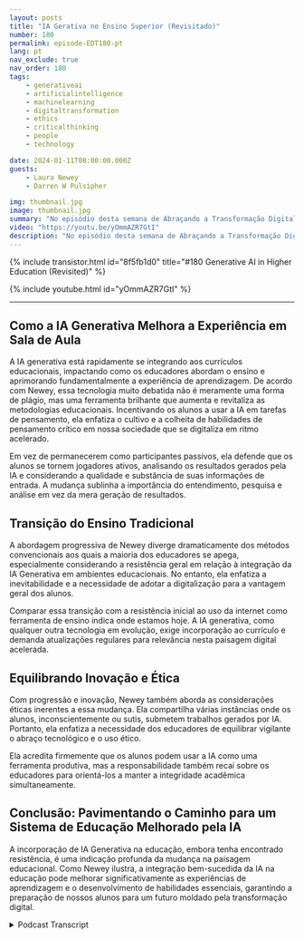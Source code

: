 ```yaml
---
layout: posts
title: "IA Gerativa no Ensino Superior (Revisitado)"
number: 180
permalink: episode-EDT180-pt
lang: pt
nav_exclude: true
nav_order: 180
tags:
    - generativeai
    - artificialintelligence
    - machinelearning
    - digitaltransformation
    - ethics
    - criticalthinking
    - people
    - technology

date: 2024-01-11T08:00:00.000Z
guests:
    - Laura Newey
    - Darren W Pulsipher

img: thumbnail.jpg
image: thumbnail.jpg
summary: "No episódio desta semana de Abraçando a Transformação Digital, Darren Pulsipher entrevista a palestrante convidada Laura Newey sobre sua fascinante jornada pelo mundo emergente e crítico da IA Generativa, particularmente no setor educacional. Cobrindo a transformação de sua experiência de ensino e enriquecendo os resultados de aprendizado de seus alunos por meio da IA, ela analisou extensivamente como se adaptar às dinâmicas modernas da educação."
video: "https://youtu.be/yOmmAZR7GtI"
description: "No episódio desta semana de Abraçando a Transformação Digital, Darren Pulsipher entrevista a palestrante convidada Laura Newey sobre sua fascinante jornada pelo mundo emergente e crítico da IA Generativa, particularmente no setor educacional. Cobrindo a transformação de sua experiência de ensino e enriquecendo os resultados de aprendizado de seus alunos por meio da IA, ela analisou extensivamente como se adaptar às dinâmicas modernas da educação."
---
```


<div>
{% include transistor.html id="8f5fb1d0" title="#180 Generative AI in Higher Education (Revisited)" %}

{% include youtube.html id="yOmmAZR7GtI" %}
</div>

---

## Como a IA Generativa Melhora a Experiência em Sala de Aula

A IA generativa está rapidamente se integrando aos currículos educacionais, impactando como os educadores abordam o ensino e aprimorando fundamentalmente a experiência de aprendizagem. De acordo com Newey, essa tecnologia muito debatida não é meramente uma forma de plágio, mas uma ferramenta brilhante que aumenta e revitaliza as metodologias educacionais. Incentivando os alunos a usar a IA em tarefas de pensamento, ela enfatiza o cultivo e a colheita de habilidades de pensamento crítico em nossa sociedade que se digitaliza em ritmo acelerado.

Em vez de permanecerem como participantes passivos, ela defende que os alunos se tornem jogadores ativos, analisando os resultados gerados pela IA e considerando a qualidade e substância de suas informações de entrada. A mudança sublinha a importância do entendimento, pesquisa e análise em vez da mera geração de resultados.

## Transição do Ensino Tradicional

A abordagem progressiva de Newey diverge dramaticamente dos métodos convencionais aos quais a maioria dos educadores se apega, especialmente considerando a resistência geral em relação à integração da IA Generativa em ambientes educacionais. No entanto, ela enfatiza a inevitabilidade e a necessidade de adotar a digitalização para a vantagem geral dos alunos.

Comparar essa transição com a resistência inicial ao uso da internet como ferramenta de ensino indica onde estamos hoje. A IA generativa, como qualquer outra tecnologia em evolução, exige incorporação ao currículo e demanda atualizações regulares para relevância nesta paisagem digital acelerada.

## Equilibrando Inovação e Ética

Com progressão e inovação, Newey também aborda as considerações éticas inerentes a essa mudança. Ela compartilha várias instâncias onde os alunos, inconscientemente ou sutis, submetem trabalhos gerados por IA. Portanto, ela enfatiza a necessidade dos educadores de equilibrar vigilante o abraço tecnológico e o uso ético.

Ela acredita firmemente que os alunos podem usar a IA como uma ferramenta produtiva, mas a responsabilidade também recai sobre os educadores para orientá-los a manter a integridade acadêmica simultaneamente.

## Conclusão: Pavimentando o Caminho para um Sistema de Educação Melhorado pela IA

A incorporação de IA Generativa na educação, embora tenha encontrado resistência, é uma indicação profunda da mudança na paisagem educacional. Como Newey ilustra, a integração bem-sucedida da IA na educação pode melhorar significativamente as experiências de aprendizagem e o desenvolvimento de habilidades essenciais, garantindo a preparação de nossos alunos para um futuro moldado pela transformação digital.



<details>
<summary> Podcast Transcript </summary>

<p></p>

</details>
